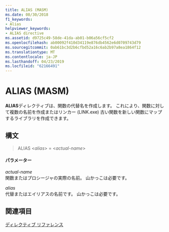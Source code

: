 ```yaml
---
title: ALIAS (MASM)
ms.date: 08/30/2018
f1_keywords:
- Alias
helpviewer_keywords:
- ALIAS directive
ms.assetid: d9725c49-58de-41da-ab01-b06a56cf5cf2
ms.openlocfilehash: ab00092f410d34119e876db4562e6d0709743d79
ms.sourcegitcommit: 0ab61bc3d2b6cfbd52a16c6ab2b97a8ea1864f12
ms.translationtype: MT
ms.contentlocale: ja-JP
ms.lasthandoff: 04/23/2019
ms.locfileid: "62166491"
---
```

# <a name="alias-masm"></a>ALIAS (MASM)

**ALIAS**ディレクティブは、関数の代替名を作成します。  これにより、関数に対して複数の名前を作成またはリンカー (LINK.exe) 古い関数を新しい関数にマップするライブラリを作成できます。

## <a name="syntax"></a>構文

> ALIAS \<*alias*> = \<*actual-name*>

#### <a name="parameters"></a>パラメーター

*actual-name*<br/>
関数またはプロシージャの実際の名前。  山かっこは必要です。

*alias*<br/>
代替またはエイリアスの名前です。  山かっこは必要です。

## <a name="see-also"></a>関連項目

[ディレクティブ リファレンス](../../assembler/masm/directives-reference.md)<br/>